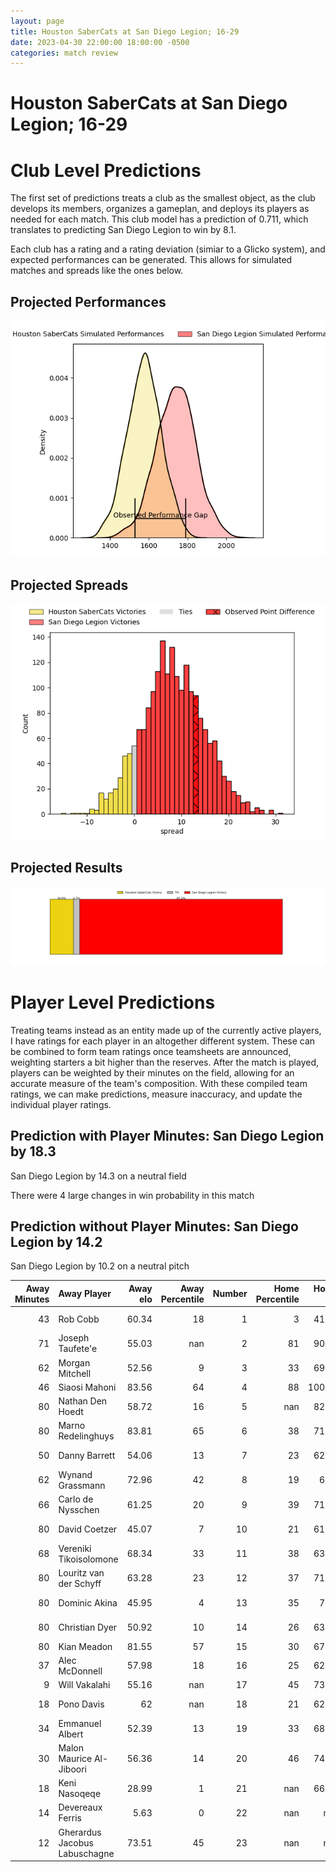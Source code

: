 ```yaml
---  
layout: page  
title: Houston SaberCats at San Diego Legion; 16-29  
date: 2023-04-30 22:00:00 18:00:00 -0500  
categories: match review  
---
```

# Houston SaberCats at San Diego Legion; 16-29

# Club Level Predictions


The first set of predictions treats a club as the smallest object, as the club develops its members, organizes a gameplan, and deploys its players as needed for each match. This club model has a prediction of 0.711, which translates to predicting San Diego Legion to win by 8.1.

Each club has a rating and a rating deviation (simiar to a Glicko system), and expected performances can be generated. This allows for simulated matches and spreads like the ones below.
## Projected Performances


![Projected Performances](plots/performances_2023-04-30-SanDiegoLegion-HoustonSaberCats.png)
## Projected Spreads


![Projected Spreads](plots/spreads_2023-04-30-SanDiegoLegion-HoustonSaberCats.png)
## Projected Results


![Projected Results](plots/resultbar_2023-04-30-SanDiegoLegion-HoustonSaberCats.png)
# Player Level Predictions


Treating teams instead as an entity made up of the currently active players, I have ratings for each player in an altogether different system. These can be combined to form team ratings once teamsheets are announced, weighting starters a bit higher than the reserves. After the match is played, players can be weighted by their minutes on the field, allowing for an accurate measure of the team's composition. With these compiled team ratings, we can make predictions, measure inaccuracy, and update the individual player ratings.
## Prediction with Player Minutes: San Diego Legion by 18.3


San Diego Legion by 14.3 on a neutral field

There were 4 large changes in win probability in this match
## Prediction without Player Minutes: San Diego Legion by 14.2


San Diego Legion by 10.2 on a neutral pitch



|   Away Minutes | Away Player                   |   Away elo |   Away Percentile |   Number |   Home Percentile |   Home elo | Home Player             |   Home Minutes |
|---------------:|:------------------------------|-----------:|------------------:|---------:|------------------:|-----------:|:------------------------|---------------:|
|             43 | Rob Cobb                      |      60.34 |                18 |        1 |                 3 |      41.68 | Faka'osi Pifeleti       |             50 |
|             71 | Joseph Taufete'e              |      55.03 |               nan |        2 |                81 |      90.65 | Sama Malolo             |             68 |
|             62 | Morgan Mitchell               |      52.56 |                 9 |        3 |                33 |      69.21 | Luke Green              |             62 |
|             46 | Siaosi Mahoni                 |      83.56 |                64 |        4 |                88 |     100.95 | Ben Grant               |             80 |
|             80 | Nathan Den Hoedt              |      58.72 |                16 |        5 |               nan |      82.95 | Chris Turori            |             50 |
|             80 | Marno Redelinghuys            |      83.81 |                65 |        6 |                38 |      71.15 | Tupou Afungia           |             62 |
|             50 | Danny Barrett                 |      54.06 |                13 |        7 |                23 |      62.54 | Blair Cowan             |             80 |
|             62 | Wynand Grassmann              |      72.96 |                42 |        8 |                19 |      60.6  | David Tameilau          |             80 |
|             66 | Carlo de Nysschen             |      61.25 |                20 |        9 |                39 |      71.19 | Richard Judd            |             80 |
|             80 | David Coetzer                 |      45.07 |                 7 |       10 |                21 |      61.71 | Josh Henderson          |             62 |
|             68 | Vereniki Tikoisolomone        |      68.34 |                33 |       11 |                38 |      63.09 | Nathaniel Augspurger    |             80 |
|             80 | Louritz van der Schyff        |      63.28 |                23 |       12 |                37 |      71.82 | Ma'a Nonu               |             80 |
|             80 | Dominic Akina                 |      45.95 |                 4 |       13 |                35 |      70.6  | Marcel Brache           |             80 |
|             80 | Christian Dyer                |      50.92 |                10 |       14 |                26 |      63.98 | Tomas Aoake             |             80 |
|             80 | Kian Meadon                   |      81.55 |                57 |       15 |                30 |      67.61 | Mike Te'o               |             80 |
|             37 | Alec McDonnell                |      57.98 |                18 |       16 |                25 |      62.95 | Nathan Sylvia           |             30 |
|              9 | Will Vakalahi                 |      55.16 |               nan |       17 |                45 |      73.25 | Shilo Klein             |             12 |
|             18 | Pono Davis                    |      62    |               nan |       18 |                21 |      62.06 | Chris Baumann           |             18 |
|             34 | Emmanuel Albert               |      52.39 |                13 |       19 |                33 |      68.65 | Jale Railala Vakaloloma |             30 |
|             30 | Malon Maurice Al-Jiboori      |      56.36 |                14 |       20 |                46 |      74.23 | Will Hooley             |             18 |
|             18 | Keni Nasoqeqe                 |      28.99 |                 1 |       21 |               nan |      66.07 | Michael Smith           |             18 |
|             14 | Devereaux Ferris              |       5.63 |                 0 |       22 |               nan |     nan    | nan                     |            nan |
|             12 | Gherardus Jacobus Labuschagne |      73.51 |                45 |       23 |               nan |     nan    | nan                     |            nan |

